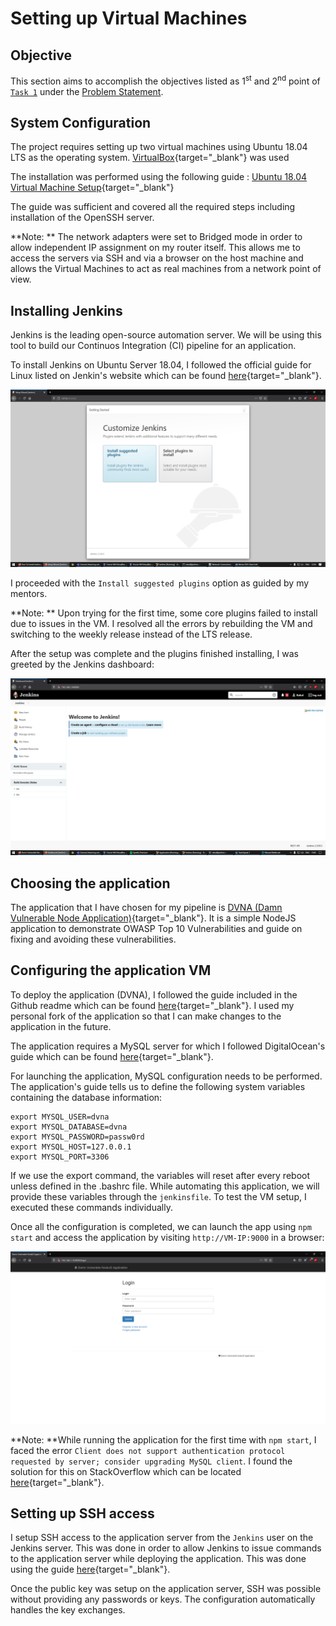 # Setting up Virtual Machines

## Objective

This section aims to accomplish the objectives listed as 1<sup>st</sup> and 2<sup>nd</sup> point of [`Task 1`](../problem-statement/#task-1) under the [Problem Statement](../problem-statement).

## System Configuration

The project requires setting up two virtual machines using Ubuntu 18.04 LTS as the operating system. [VirtualBox](https://www.virtualbox.org/){target="_blank"} was used  

The installation was performed using the following guide : [Ubuntu 18.04 Virtual Machine Setup](https://codebots.com/library/techies/ubuntu-18-04-virtual-machine-setup){target="_blank"}

The guide was sufficient and covered all the required steps including installation of the OpenSSH server. 

**Note: ** The network adapters were set to Bridged mode in order to allow independent IP assignment on my router itself. This allows me to access the servers via SSH and via a browser on the host machine and allows the Virtual Machines to act as real machines from a network point of view.

## Installing Jenkins

Jenkins is the leading open-source automation server. We will be using this tool to build our Continuos Integration (CI) pipeline for an application.

To install Jenkins on Ubuntu Server 18.04, I followed the official guide for Linux listed on Jenkin's website which can be found [here](https://www.jenkins.io/doc/book/installing/linux/#debianubuntu){target="_blank"}.

![Jenkins Setup](images/Jenkins.png)

I proceeded with the `Install suggested plugins` option as guided by my mentors. 

**Note: ** Upon trying for the first time, some core plugins failed to install due to issues in the VM. I resolved all the errors by rebuilding the VM and switching to the weekly release instead of the LTS release.

After the setup was complete and the plugins finished installing, I was greeted by the Jenkins dashboard:

![Jenkins Dashboard](images/Jenkins-dashboard.png)

## Choosing the application

The application that I have chosen for my pipeline is [DVNA (Damn Vulnerable Node Application)](https://github.com/appsecco/dvna){target="_blank"}. It is a simple NodeJS application to demonstrate OWASP Top 10 Vulnerabilities and guide on fixing and avoiding these vulnerabilities. 

## Configuring the application VM

To deploy the application (DVNA), I followed the guide included in the Github readme which can be found [here](https://github.com/appsecco/dvna#manual-setup){target="_blank"}. I used my personal fork of the application so that I can make changes to the application in the future.

The application requires a MySQL server for which I followed DigitalOcean's guide which can be found [here](https://www.digitalocean.com/community/tutorials/how-to-install-mysql-on-ubuntu-18-04){target="_blank"}.

For launching the application, MySQL configuration needs to be performed. The application's guide tells us to define the following system variables containing the database information:

```
export MYSQL_USER=dvna
export MYSQL_DATABASE=dvna
export MYSQL_PASSWORD=passw0rd
export MYSQL_HOST=127.0.0.1
export MYSQL_PORT=3306
```

If we use the export command, the variables will reset after every reboot unless defined in the .bashrc file. While automating this application, we will provide these variables through the `jenkinsfile`. To test the VM setup, I executed these commands individually.

Once all the configuration is completed, we can launch the app using `npm start` and access the application by visiting `http://VM-IP:9000` in a browser:

![DVNA Deployed!](images/DVNA.png)

**Note: **While running the application for the first time with `npm start`, I faced the error `Client does not support authentication protocol requested by server; consider upgrading MySQL client`. I found the solution for this on StackOverflow which can be located [here](https://stackoverflow.com/questions/50093144/mysql-8-0-client-does-not-support-authentication-protocol-requested-by-server){target="_blank"}. 

## Setting up SSH access

I setup SSH access to the application server from the `Jenkins` user on the Jenkins server. This was done in order to allow Jenkins to issue commands to the application server while deploying the application. This was done using the guide [here](https://www.tecmint.com/ssh-passwordless-login-using-ssh-keygen-in-5-easy-steps/){target="_blank"}.

Once the public key was setup on the application server, SSH was possible without providing any passwords or keys. The configuration automatically handles the key exchanges.